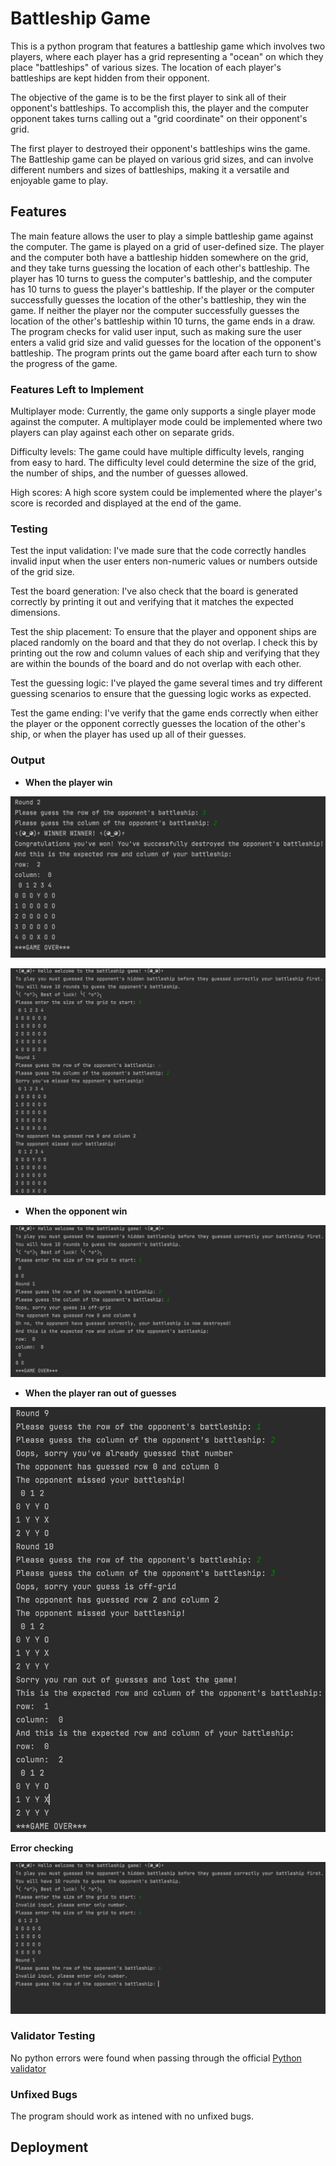 # Battleship Game

This is a python program that features a battleship game which involves two players, where each player has a grid representing a "ocean" on which they place "battleships" of various sizes. The location of each player's battleships are kept hidden from their opponent.

The objective of the game is to be the first player to sink all of their opponent's battleships. To accomplish this, the player and the computer opponent takes turns calling out a "grid coordinate" on their opponent's grid.

The first player to destroyed their opponent's battleships wins the game. The Battleship game can be played on various grid sizes, and can involve different numbers and sizes of battleships, making it a versatile and enjoyable game to play.

## Features 

The main feature allows the user to play a simple battleship game against the computer.
The game is played on a grid of user-defined size.
The player and the computer both have a battleship hidden somewhere on the grid, and they take turns guessing the location of each other's battleship.
The player has 10 turns to guess the computer's battleship, and the computer has 10 turns to guess the player's battleship.
If the player or the computer successfully guesses the location of the other's battleship, they win the game.
If neither the player nor the computer successfully guesses the location of the other's battleship within 10 turns, the game ends in a draw.
The program checks for valid user input, such as making sure the user enters a valid grid size and valid guesses for the location of the opponent's battleship.
The program prints out the game board after each turn to show the progress of the game.

### Features Left to Implement

Multiplayer mode: Currently, the game only supports a single player mode against the computer. A multiplayer mode could be implemented where two players can play against each other on separate grids.

Difficulty levels: The game could have multiple difficulty levels, ranging from easy to hard. The difficulty level could determine the size of the grid, the number of ships, and the number of guesses allowed.

High scores: A high score system could be implemented where the player's score is recorded and displayed at the end of the game. 

### Testing 

Test the input validation: I've made sure that the code correctly handles invalid input when the user enters non-numeric values or numbers outside of the grid size.

Test the board generation: I've also check that the board is generated correctly by printing it out and verifying that it matches the expected dimensions.

Test the ship placement: To ensure that the player and opponent ships are placed randomly on the board and that they do not overlap. I check this by printing out the row and column values of each ship and verifying that they are within the bounds of the board and do not overlap with each other.

Test the guessing logic: I've played the game several times and try different guessing scenarios to ensure that the guessing logic works as expected. 

Test the game ending: I've verify that the game ends correctly when either the player or the opponent correctly guesses the location of the other's ship, or when the player has used up all of their guesses.

### Output 

- __When the player win__

![Round1](media/round1.png)

![Round2](media/round2.png)

- __When the opponent win__

![Opponent](media/opponent.png)

- __When the player ran out of guesses__

![Last](media/last.png)

__Error checking__

![error](media/error.png)


### Validator Testing 

No python errors were found when passing through the official [Python validator](https://extendsclass.com/python-tester.html)

### Unfixed Bugs

The program should work as intened with no unfixed bugs.

## Deployment